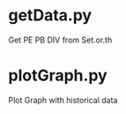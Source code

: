 <h1> getData.py </h1>
  Get PE PB DIV from Set.or.th

<h1> plotGraph.py </h1>
  Plot Graph with historical data
